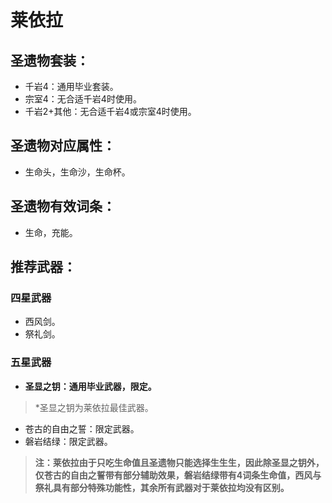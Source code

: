 # 莱依拉

## 圣遗物套装：
- 千岩4：通用毕业套装。
- 宗室4：无合适千岩4时使用。
- 千岩2+其他：无合适千岩4或宗室4时使用。

## 圣遗物对应属性：
- 生命头，生命沙，生命杯。

## 圣遗物有效词条：
- 生命，充能。

## 推荐武器：
### 四星武器
- 西风剑。
- 祭礼剑。

### 五星武器
- **圣显之钥：通用毕业武器，限定。**

> \*圣显之钥为莱依拉最佳武器。

- 苍古的自由之誓：限定武器。
- 磐岩结绿：限定武器。

> **注：莱依拉由于只吃生命值且圣遗物只能选择生生生，因此除圣显之钥外，仅苍古的自由之誓带有部分辅助效果，磐岩结绿带有4词条生命值，西风与祭礼具有部分特殊功能性，其余所有武器对于莱依拉均没有区别。**